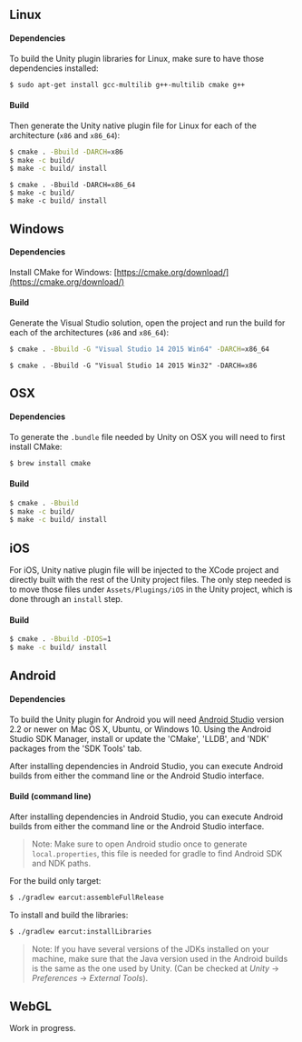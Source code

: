 
## Linux

#### Dependencies

To build the Unity plugin libraries for Linux, make sure to have those dependencies installed:

```sh
$ sudo apt-get install gcc-multilib g++-multilib cmake g++
```

#### Build

Then generate the Unity native plugin file for Linux for each of the architecture (`x86` and `x86_64`):

```sh
$ cmake . -Bbuild -DARCH=x86
$ make -c build/
$ make -c build/ install
```
```
$ cmake . -Bbuild -DARCH=x86_64
$ make -c build/
$ make -c build/ install
```

## Windows

#### Dependencies

Install CMake for Windows: [https://cmake.org/download/](https://cmake.org/download/)

#### Build

Generate the Visual Studio solution, open the project and run the build for each of the architectures (`x86` and `x86_64`):

```sh
$ cmake . -Bbuild -G "Visual Studio 14 2015 Win64" -DARCH=x86_64
```

```
$ cmake . -Bbuild -G "Visual Studio 14 2015 Win32" -DARCH=x86
```

## OSX

#### Dependencies

To generate the `.bundle` file needed by Unity on OSX you will need to first install CMake:

```sh
$ brew install cmake
```

#### Build

```sh
$ cmake . -Bbuild
$ make -c build/
$ make -c build/ install
```

## iOS

For iOS, Unity native plugin file will be injected to the XCode project and directly built with the rest of the Unity project files. The only step needed is to move those files under `Assets/Plugings/iOS` in the Unity project, which is done through an `install` step.

#### Build

```sh
$ cmake . -Bbuild -DIOS=1
$ make -c build/ install
```

## Android

#### Dependencies

To build the Unity plugin for Android you will need [Android Studio](https://developer.android.com/studio/index.html) version 2.2 or newer on Mac OS X, Ubuntu, or Windows 10. Using the Android Studio SDK Manager, install or update the 'CMake', 'LLDB', and 'NDK' packages from the 'SDK Tools'  tab.

After installing dependencies in Android Studio, you can execute Android builds from either the command line or the Android Studio interface.

#### Build (command line)

After installing dependencies in Android Studio, you can execute Android builds from either the command line or the Android Studio interface.

>Note: Make sure to open Android studio once to generate `local.properties`, this file is needed for gradle to find Android SDK and NDK paths.

For the build only target:

```sh
$ ./gradlew earcut:assembleFullRelease
```

To install and build the libraries:

```sh
$ ./gradlew earcut:installLibraries
```

>Note: If you have several versions of the JDKs installed on your machine, make sure that the Java version used in the Android builds is the same as the one used by Unity. (Can be checked at _Unity_ -> _Preferences_ -> _External Tools_).

## WebGL

Work in progress.

